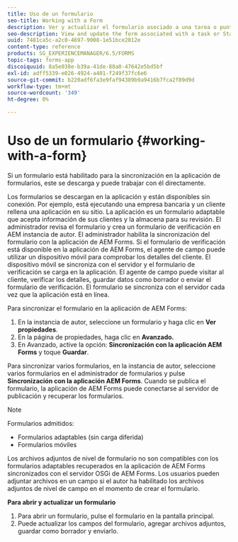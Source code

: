 ```yaml
---
title: Uso de un formulario
seo-title: Working with a Form
description: Ver y actualizar el formulario asociado a una tarea o punto de inicio en la aplicación AEM Forms
seo-description: View and update the form associated with a task or Startpoint in the AEM Forms app
uuid: 7481ca5c-a2c0-4697-9008-1e51bce2012e
content-type: reference
products: SG_EXPERIENCEMANAGER/6.5/FORMS
topic-tags: forms-app
discoiquuid: 8a5e038e-b39a-41de-88a0-47642e5bd5bf
exl-id: adff5339-e026-4924-a401-f249f37fc6e6
source-git-commit: b220adf6fa3e9faf94389b9a9416b7fca2f89d9d
workflow-type: tm+mt
source-wordcount: '349'
ht-degree: 0%

---
```


# Uso de un formulario {#working-with-a-form}

Si un formulario está habilitado para la sincronización en la aplicación de formularios, este se descarga y puede trabajar con él directamente.

Los formularios se descargan en la aplicación y están disponibles sin conexión. Por ejemplo, está ejecutando una empresa bancaria y un cliente rellena una aplicación en su sitio. La aplicación es un formulario adaptable que acepta información de sus clientes y la almacena para su revisión. El administrador revisa el formulario y crea un formulario de verificación en AEM instancia de autor. El administrador habilita la sincronización del formulario con la aplicación de AEM Forms. Si el formulario de verificación está disponible en la aplicación de AEM Forms, el agente de campo puede utilizar un dispositivo móvil para comprobar los detalles del cliente. El dispositivo móvil se sincroniza con el servidor y el formulario de verificación se carga en la aplicación. El agente de campo puede visitar al cliente, verificar los detalles, guardar datos como borrador o enviar el formulario de verificación. El formulario se sincroniza con el servidor cada vez que la aplicación está en línea.

Para sincronizar el formulario en la aplicación de AEM Forms:

1. En la instancia de autor, seleccione un formulario y haga clic en **Ver propiedades**.
1. En la página de propiedades, haga clic en **Avanzado.**
1. En Avanzado, active la opción: **Sincronización con la aplicación AEM Forms** y toque **Guardar**.

Para sincronizar varios formularios, en la instancia de autor, seleccione varios formularios en el administrador de formularios y pulse **Sincronización con la aplicación AEM Forms**. Cuando se publica el formulario, la aplicación de AEM Forms puede conectarse al servidor de publicación y recuperar los formularios.

>[!NOTE]
>
>Formularios admitidos:
>
>* Formularios adaptables (sin carga diferida)
>* Formularios móviles
>
>Los archivos adjuntos de nivel de formulario no son compatibles con los formularios adaptables recuperados en la aplicación de AEM Forms sincronizados con el servidor OSGi de AEM Forms. Los usuarios pueden adjuntar archivos en un campo si el autor ha habilitado los archivos adjuntos de nivel de campo en el momento de crear el formulario.

**Para abrir y actualizar un formulario**

1. Para abrir un formulario, pulse el formulario en la pantalla principal.
1. Puede actualizar los campos del formulario, agregar archivos adjuntos, guardar como borrador y enviarlo.

